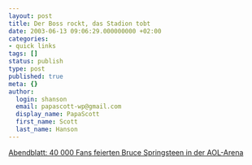 ```yaml
---
layout: post
title: Der Boss rockt, das Stadion tobt
date: 2003-06-13 09:06:29.000000000 +02:00
categories:
- quick links
tags: []
status: publish
type: post
published: true
meta: {}
author:
  login: shanson
  email: papascott-wp@gmail.com
  display_name: PapaScott
  first_name: Scott
  last_name: Hanson
---
```

<p><a title="Der Boss rockt, das Stadion tobt" href="http://www.abendblatt.de/daten/2003/06/13/176052.html">Abendblatt: 40 000 Fans feierten Bruce Springsteen in der AOL-Arena</a></p>
